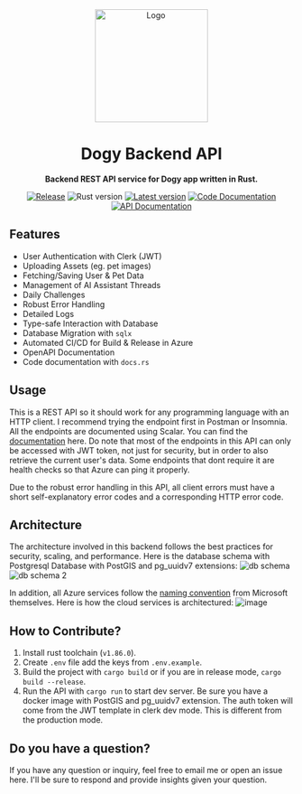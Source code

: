 <!-- @format -->
<div align="center">
   <img src="https://github.com/user-attachments/assets/5c7273ec-a1be-4057-8ba5-ced93c88b2a0" alt="Logo" width=200 />

   <h1> Dogy Backend API </h1>


   **Backend REST API service for Dogy app written in Rust.**


   [![Release](https://github.com/dogy-app/backend-api/actions/workflows/release.yml/badge.svg)](https://github.com/dogy-app/backend-api/actions/workflows/release.yml)
   ![Rust version](https://img.shields.io/badge/cargo-v1.86.0-f64d00)
   [![Latest version](https://img.shields.io/badge/latest_version-v0.3.0-blue)](https://github.com/dogy-app/backend-api/releases/tag/v0.3.0)
   [![Code Documentation](https://img.shields.io/badge/code%20documentation-8A2BE2)](https://dogy-backend.pages.dev/dogy_backend_api)
   [![API Documentation](https://img.shields.io/badge/api%20documentation-pink)](https://dogy.apidocumentation.com/reference)

</div>

## Features
- User Authentication with Clerk (JWT)
- Uploading Assets (eg. pet images)
- Fetching/Saving User & Pet Data
- Management of AI Assistant Threads
- Daily Challenges
- Robust Error Handling
- Detailed Logs
- Type-safe Interaction with Database
- Database Migration with `sqlx`
- Automated CI/CD for Build & Release in Azure
- OpenAPI Documentation
- Code documentation with `docs.rs`

## Usage
This is a REST API so it should work for any programming language with an HTTP client. I recommend trying the endpoint first in Postman or Insomnia.
All the endpoints are documented using Scalar. You can find the [documentation](https://dogy.apidocumentation.com/reference) here.
Do note that most of the endpoints in this API can only be accessed with JWT token, not just for security, but in order to also retrieve the current user's data.
Some endpoints that dont require it are health checks so that Azure can ping it properly.

Due to the robust error handling in this API, all client errors must have a short self-explanatory error codes and a corresponding HTTP error code.

## Architecture
The architecture involved in this backend follows the best practices for security, scaling, and performance.
Here is the database schema with Postgresql Database with PostGIS and pg_uuidv7 extensions:
![db schema](https://github.com/user-attachments/assets/7b99cf94-6453-459c-9856-22464bf88ee7)
![db schema 2](https://github.com/user-attachments/assets/35b35fc5-8f20-4ff1-96a9-8ca56a2ed9a7)

In addition, all Azure services follow the [naming convention](https://learn.microsoft.com/en-us/azure/cloud-adoption-framework/ready/azure-best-practices/resource-naming) from Microsoft themselves. Here is how the cloud services is architectured:
![image](https://github.com/user-attachments/assets/197b6c49-e74b-4fb2-98fe-80e9dd9734b2)

## How to Contribute?
1. Install rust toolchain (`v1.86.0`).
2. Create `.env` file add the keys from `.env.example`.
3. Build the project with `cargo build` or if you are in release mode, `cargo build --release`.
4. Run the API with `cargo run` to start dev server. Be sure you have a docker image with PostGIS and pg_uuidv7 extension.
   The auth token will come from the JWT template in clerk dev mode. This is different from the production mode.

## Do you have a question?
If you have any question or inquiry, feel free to email me or open an issue here. I'll be sure to respond and provide insights given your question.
